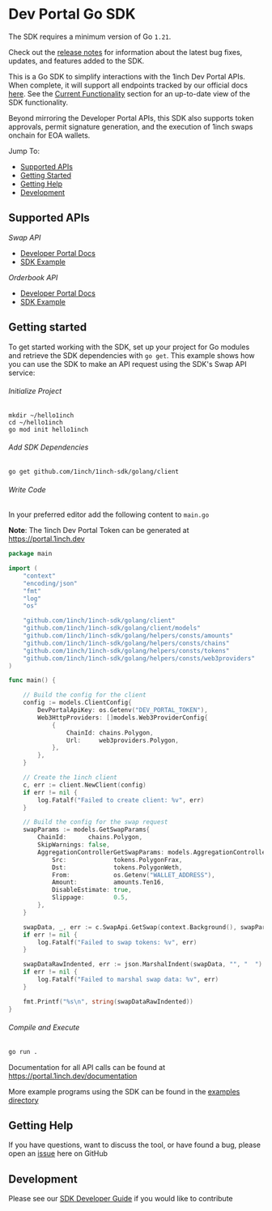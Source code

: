 # Dev Portal Go SDK

The SDK requires a minimum version of Go `1.21`.

Check out the [release notes](https://github.com/1inch/1inch-sdk/blob/main/golang/CHANGELOG.md) for information about the latest bug fixes, updates, and features added to the SDK.

This is a Go SDK to simplify interactions with the 1inch Dev Portal APIs. When complete, it will support all endpoints tracked by our official docs [here](https://portal.1inch.dev/documentation/authentication). See the [Current Functionality](#current-functionality) section for an up-to-date view of the SDK functionality.

Beyond mirroring the Developer Portal APIs, this SDK also supports token approvals, permit signature generation, and the execution of 1inch swaps onchain for EOA wallets.

Jump To:
* [Supported APIs](#supported-apis)
* [Getting Started](#getting-started)
* [Getting Help](#getting-help)
* [Development](#development)

## Supported APIs

*Swap API*
- [Developer Portal Docs](https://portal.1inch.dev/documentation/swap)
- [SDK Example](https://github.com/1inch/1inch-sdk/blob/main/golang/client/examples/swap/get_swap/main.go)

*Orderbook API*
- [Developer Portal Docs](https://portal.1inch.dev/documentation/orderbook)
- [SDK Example](https://github.com/1inch/1inch-sdk/blob/main/golang/client/examples/orderbook/get_orders/main.go)

## Getting started

To get started working with the SDK, set up your project for Go modules and retrieve the SDK dependencies with `go get`. This example shows how you can use the SDK to make an API request using the SDK's Swap API service:

###### Initialize Project
```
mkdir ~/hello1inch
cd ~/hello1inch
go mod init hello1inch
```

###### Add SDK Dependencies
```
go get github.com/1inch/1inch-sdk/golang/client
```

###### Write Code
In your preferred editor add the following content to `main.go`

**Note**: The 1inch Dev Portal Token can be generated at https://portal.1inch.dev

```go
package main

import (
	"context"
	"encoding/json"
	"fmt"
	"log"
	"os"

	"github.com/1inch/1inch-sdk/golang/client"
	"github.com/1inch/1inch-sdk/golang/client/models"
	"github.com/1inch/1inch-sdk/golang/helpers/consts/amounts"
	"github.com/1inch/1inch-sdk/golang/helpers/consts/chains"
	"github.com/1inch/1inch-sdk/golang/helpers/consts/tokens"
	"github.com/1inch/1inch-sdk/golang/helpers/consts/web3providers"
)

func main() {

	// Build the config for the client
	config := models.ClientConfig{
		DevPortalApiKey: os.Getenv("DEV_PORTAL_TOKEN"),
		Web3HttpProviders: []models.Web3ProviderConfig{
			{
				ChainId: chains.Polygon,
				Url:     web3providers.Polygon,
			},
		},
	}

	// Create the 1inch client
	c, err := client.NewClient(config)
	if err != nil {
		log.Fatalf("Failed to create client: %v", err)
	}

	// Build the config for the swap request
	swapParams := models.GetSwapParams{
		ChainId:      chains.Polygon,
		SkipWarnings: false,
		AggregationControllerGetSwapParams: models.AggregationControllerGetSwapParams{
			Src:             tokens.PolygonFrax,
			Dst:             tokens.PolygonWeth,
			From:            os.Getenv("WALLET_ADDRESS"),
			Amount:          amounts.Ten16,
			DisableEstimate: true,
			Slippage:        0.5,
		},
	}

	swapData, _, err := c.SwapApi.GetSwap(context.Background(), swapParams)
	if err != nil {
		log.Fatalf("Failed to swap tokens: %v", err)
	}

	swapDataRawIndented, err := json.MarshalIndent(swapData, "", "  ")
	if err != nil {
		log.Fatalf("Failed to marshal swap data: %v", err)
	}

	fmt.Printf("%s\n", string(swapDataRawIndented))
}
```

###### Compile and Execute
```sh
go run .
```

Documentation for all API calls can be found at https://portal.1inch.dev/documentation

More example programs using the SDK can be found in the [examples directory](https://github.com/1inch/1inch-sdk/blob/main/golang/client/examples)

## Getting Help

If you have questions, want to discuss the tool, or have found a bug, please open an [issue](https://github.com/1inch/1inch-sdk/issues) here on GitHub


## Development

Please see our [SDK Developer Guide](https://github.com/1inch/1inch-sdk/blob/main/golang/DEVELOPMENT.md) if you would like to contribute 